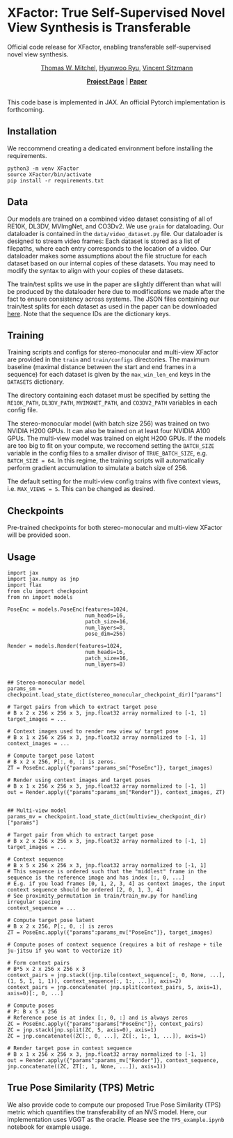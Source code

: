 # XFactor: True Self-Supervised Novel View Synthesis is Transferable 
Official code release for XFactor, enabling transferable self-supervised novel view synthesis.


<p align="center">  
    <a href="https://www.mitchel.computer/">Thomas W. Mitchel</a>,
    <a href="https://sites.google.com/view/hyunwooryu">Hyunwoo Ryu</a>,
    <a href="https://www.vincentsitzmann.com/">Vincent Sitzmann</a>
</p>


</div>


<div align="center">
    <a href="https://www.mitchel.computer/xfactor/"><strong>Project Page</strong></a> |
    <a href="http://arxiv.org/abs/2510.13063"><strong>Paper</strong></a> 
</div>

<br>

This code base is implemented in JAX. An official Pytorch implementation is forthcoming. 
## Installation
We reccommend creating a dedicated environment before installing the requirements.
```
python3 -m venv XFactor
source XFactor/bin/activate
pip install -r requirements.txt
```

## Data 
Our models are trained on a combined video dataset consisting of all of RE10K, DL3DV, MVImgNet, and CO3Dv2. We use `grain` for dataloading. Our dataloader is contained in the `data/video_dataset.py` file. Our dataloader is designed to stream video frames: Each dataset is stored as a list of filepaths, where each entry corresponds to the location of a video. Our dataloader makes some assumptions about the file structure for each dataset based on our internal copies of these datasets. You may need to modify the syntax to align with your copies of these datasets. 

The train/test splits we use in the paper are slightly different than what will be produced by the dataloader here due to modifications we made after the fact to ensure consistency across systems.  The JSON files containing our train/test splits for each dataset as used in the paper can be downloaded [here](https://www.dropbox.com/scl/fi/72hfsdgc14wkzf2i7h4ob/paper_splits.zip?rlkey=vtpe1p3lxg53x0f2hmssw3wdg&st=1o3i23uy&dl=0).  Note that the sequence IDs are the dictionary keys.  

## Training
Training scripts and configs for stereo-monocular and multi-view XFactor are provided in the `train` and `train/configs` directories. The maximum baseline (maximal distance between the start and end frames in a sequence) for each dataset is given by the `max_win_len_end` keys in the `DATASETS` dictionary.  

The directory containing each dataset must be specified by setting the `RE10K_PATH`, `DL3DV_PATH`, `MVIMGNET_PATH`, and `CO3DV2_PATH` variables in each config file. 

The stereo-monocular model (with batch size 256) was trained on two NVIDIA H200 GPUs. It can also be trained on at least four NVIDIA A100 GPUs. The multi-view model was trained on eight H200 GPUs. If the models are too big to fit on your compute, we reccomend setting the `BATCH_SIZE` variable in the config files to a smaller divisor of `TRUE_BATCH_SIZE`, e.g. `BATCH_SIZE = 64`. In this regime, the training scripts will automatically perform gradient accumulation to simulate a batch size of 256. 

The default setting for the multi-view config trains with five context views, i.e. `MAX_VIEWS = 5`. This can be changed as desired. 

## Checkpoints 
Pre-trained checkpoints for both stereo-monocular and multi-view XFactor will be provided soon. 
<!---
We provide pre-trained checkpoints for both stereo-monocular and multi-view XFactor. These checkpoints are slightly different than the ones use in the paper for evaluation, as they are trained on the data split produced by the dataloader here (see above). 

| Model | 
| ----- | 
| [Stereo-Monocular XFactor](https://www.google.com/) | 
| [Multi-View XFactor](https://www.google.com/) | 

The `Render` module in multi-view XFactor is trained with five context views. 
-->

## Usage 

```
import jax
import jax.numpy as jnp
import flax 
from clu import checkpoint
from nn import models

PoseEnc = models.PoseEnc(features=1024,
                         num_heads=16,
                         patch_size=16,
                         num_layers=8,
                         pose_dim=256)

Render = models.Render(features=1024,
                         num_heads=16,
                         patch_size=16,
                         num_layers=8)


## Stereo-monocular model
params_sm = checkpoint.load_state_dict(stereo_monocular_checkpoint_dir)["params"]

# Target pairs from which to extract target pose
# B x 2 x 256 x 256 x 3, jnp.float32 array normalized to [-1, 1]
target_images = ...

# Context images used to render new view w/ target pose 
# B x 1 x 256 x 256 x 3, jnp.float32 array normalized to [-1, 1]
context_images = ...

# Compute target pose latent
# B x 2 x 256, P[:, 0, :] is zeros.
ZT = PoseEnc.apply({"params":params_sm["PoseEnc"]}, target_images)

# Render using context images and target poses
# B x 1 x 256 x 256 x 3, jnp.float32 array normalized to [-1, 1]
out = Render.apply({"params":params_sm["Render"]}, context_images, ZT)


## Multi-view model
params_mv = checkpoint.load_state_dict(multiview_checkpoint_dir)["params"]

# Target pair from which to extract target pose
# B x 2 x 256 x 256 x 3, jnp.float32 array normalized to [-1, 1]
target_images = ...

# Context sequence
# B x 5 x 256 x 256 x 3, jnp.float32 array normalized to [-1, 1]
# This sequence is ordered such that the "middlest" frame in the sequence is the reference image and has index [:, 0, ...]
# E.g. if you load frames [0, 1, 2, 3, 4] as context images, the input context sequence should be ordered [2, 0, 1, 3, 4]
# See proximity_permutation in train/train_mv.py for handling irregular spacing
context_sequence = ...

# Compute target pose latent
# B x 2 x 256, P[:, 0, :] is zeros
ZT = PoseEnc.apply({"params":params_mv["PoseEnc"]}, target_images)

# Compute poses of context sequence (requires a bit of reshape + tile ju-jitsu if you want to vectorize it)

# Form context pairs
# B*5 x 2 x 256 x 256 x 3
context_pairs = jnp.stack((jnp.tile(context_sequence[:, 0, None, ...], (1, 5, 1, 1, 1)), context_sequence[:, 1:, ...]), axis=2)
context_pairs = jnp.concatenate( jnp.split(context_pairs, 5, axis=1), axis=0)[:, 0, ...]

# Compute poses
# P: B x 5 x 256
# Reference pose is at index [:, 0, :] and is always zeros
ZC = PoseEnc.apply({"params":params["PoseEnc"]}, context_pairs)
ZC = jnp.stack(jnp.split(ZC, 5, axis=0), axis=1)
ZC = jnp.concatenate((ZC[:, 0, ...], ZC[:, 1:, 1, ...]), axis=1)

# Render target pose in context sequence
# B x 1 x 256 x 256 x 3, jnp.float32 array normalized to [-1, 1]
out = Render.apply({"params":params_mv["Render"]}, context_sequence, jnp.concatenate((ZC, ZT[:, 1, None, ...]), axis=1))
```

## True Pose Similarity (TPS) Metric 
We also provide code to compute our proposed True Pose Similarity (TPS) metric which quantifies the transferability of an NVS model. Here, our implementation uses VGGT as the oracle. Please see the `TPS_example.ipynb` notebook for example usage.

 
